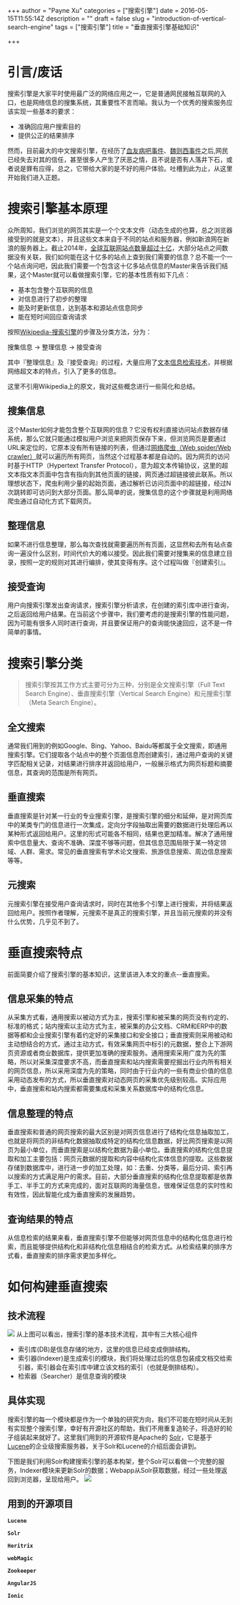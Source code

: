 +++
author = "Payne Xu"
categories = ["搜索引擎"]
date = 2016-05-15T11:55:14Z
description = ""
draft = false
slug = "introduction-of-vertical-search-engine"
tags = ["搜索引擎"]
title = "垂直搜索引擎基础知识"

+++



# 引言/废话
搜索引擎是大家平时使用最广泛的网络应用之一，它是普通网民接触互联网的入口，也是网络信息的搜集系统，其重要性不言而喻。我认为一个优秀的搜索服务应该实现一些基本的要求：

* 准确回应用户搜索目的
* 提供公正的结果排序

然而，目前最大的中文搜索引擎，在经历了[血友病吧事件](https://zh.wikipedia.org/wiki/百度贴吧#2016.E5.B9.B4.E8.A1.80.E5.8F.8B.E7.97.85.E5.90.A7.E4.BA.8B.E4.BB.B6)、[魏则西事件](https://zh.wikipedia.org/zh/魏则西事件)之后,网民已经失去对其的信任，甚至很多人产生了厌恶之情，且不说是否有人落井下石，或者说是罪有应得，总之，它带给大家的是不好的用户体验。吐槽到此为止，从这里开始我们进入正题。

<!--more-->


# 搜索引擎基本原理

众所周知，我们浏览的网页其实是一个个文本文件（动态生成的也算，总之浏览器接受到的就是文本），并且这些文本来自于不同的站点和服务器，例如新浪网在新浪的服务器上。截止2014年，[全球互联网站点数量超过十亿](http://www.chinanews.com/gj/2014/09-18/6604823.shtml)，大部分站点之间数据没有关联，我们如何能在这十亿多的站点上查到我们需要的信息？总不能一个一个站点询问吧，因此我们需要一个包含这十亿多站点信息的Master来告诉我们结果，这个Master就可以看做搜索引擎，它的基本性质有如下几点：

* 基本包含整个互联网的信息
* 对信息进行了初步的整理
* 能及时更新信息，达到基本和源站点信息同步
* 能在短时间回应查询请求

按照[Wikipedia-搜索引擎](https://zh.wikipedia.org/wiki/搜索引擎)的步骤及分类方法，分为：

搜集信息 -> 整理信息 -> 接受查询

其中『整理信息』及『接受查询』的过程，大量应用了[文本信息检索技术](https://zh.wikipedia.org/wiki/文本信息检索)，并根据网络超文本的特点，引入了更多的信息。

这里不引用Wikipedia上的原文，我对这些概念进行一些简化和总结。
## 搜集信息
这个Master如何才能包含整个互联网的信息？它没有权利直接访问站点数据存储系统，那么它就只能通过模拟用户浏览来把网页保存下来，但浏览网页是要通过URL来定位的，它原本没有所有链接的列表，但通过[网络爬虫（Web spider/Web crawler）](https://zh.wikipedia.org/wiki/網路蜘蛛)就可以遍历所有网页，当然这个过程基本都是自动的。因为网页的访问时基于HTTP（Hypertext Transfer Protocol），意为超文本传输协议，这里的超文本指文本页面中包含有指向到其他页面的链接，网页通过超链接彼此联系。所以理想状态下，爬虫利用少量的起始页面，通过解析已访问页面中的超链接，经过N次跳转即可访问到大部分页面。那么简单的说，搜集信息的这个步骤就是利用网络爬虫通过自动化方式下载网页。
## 整理信息
如果不进行信息整理，那么每次查找就需要遍历所有页面，这显然和去所有站点查询一遍没什么区别，时间代价大的难以接受。因此我们需要对搜集来的信息建立目录，按照一定的规则对其进行编排，使其变得有序。这个过程叫做『创建索引』。
## 接受查询
用户向搜索引擎发出查询请求，搜索引擎分析请求，在创建的索引库中进行查询，之后返回给用户结果。在当前这个步骤中，我们要考虑的是搜索引擎的性能问题，因为可能有很多人同时进行查询，并且要保证用户的查询能快速回应，这不是一件简单的事情。

# 搜索引擎分类
>搜索引擎按其工作方式主要可分为三种，分别是全文搜索引擎（Full Text Search Engine）、垂直搜索引擎（Vertical Search Engine）和元搜索引擎（Meta Search Engine）。

## 全文搜索
通常我们用到的例如Google、Bing、Yahoo、Baidu等都属于全文搜索，即通用搜索引擎。它们提取各个站点中的整个页面信息而创建索引，通过用户查询的关键字匹配相关记录，对结果进行排序并返回给用户，一般展示格式为网页标题和摘要信息，其查询的范围是所有网页。
## 垂直搜索
垂直搜索是针对某一行业的专业搜索引擎，是搜索引擎的细分和延伸，是对网页库中的某类专门的信息进行一次集成，定向分字段抽取出需要的数据进行处理后再以某种形式返回给用户。这里的形式可能各不相同，结果也更加精准。解决了通用搜索中信息量大、查询不准确、深度不够等问题，但其信息范围局限于某一特定领域、人群、需求。常见的垂直搜索有学术论文搜索、旅游信息搜索、周边信息搜索等等。
## 元搜索
元搜索引擎在接受用户查询请求时，同时在其他多个引擎上进行搜索，并将结果返回给用户。按照作者理解，元搜索不是真正的搜索引擎，并且当前元搜索的并没有什么优势，几乎见不到了。

# 垂直搜索特点
前面简要介绍了搜索引擎的基本知识，这里该进入本文的重点--垂直搜索。
## 信息采集的特点
从采集方式看，通用搜索以被动方式为主，搜索引擎和被采集的网页没有约定的、标准的格式；站内搜索以主动方式为主，被采集的办公文档、CRM和ERP中的数据等都和企业搜索引擎有着约定好的采集接口和安全接口；垂直搜索则采用被动和主动想结合的方式，通过主动方式，有效采集网页中标引的元数据，整合上下游网页资源或者商业数据库，提供更加准确的搜索服务。通用搜索采用广度为先的策略，所以对采集深度要求不高，而垂直搜索和站内搜索需要挖掘出行业内所有相关的网页信息，所以采用深度为先的策略，同时由于行业内的一些有商业价值的信息采用动态发布的方式，所以垂直搜索对动态网页的采集优先级别较高。实际应用中，垂直搜索和站内搜索都需要集成和采集关系数据库中的结构化信息。
## 信息整理的特点
垂直搜索和普通的网页搜索的最大区别是对网页信息进行了结构化信息抽取加工，也就是将网页的非结构化数据抽取成特定的结构化信息数据，好比网页搜索是以网页为最小单位，而垂直搜索是以结构化数据为最小单位。垂直搜索的结构化信息提取和加工主要包括：网页元数据的提取和内容中结构化实体信息的提取。这些数据存储到数据库中，进行进一步的加工处理，如：去重、分类等，最后分词、索引再以搜索的方式满足用户的需求。目前，大部分垂直搜索的结构化信息提取都是依靠手工、半手工的方式来完成的，面对互联网的海量信息，很难保证信息的实时性和有效性，因此智能化成为垂直搜索的发展趋势。
## 查询结果的特点
从信息检索的结果来看，垂直搜索引擎不但能够对网页信息中的结构化信息进行检索，而且能够提供结构化和非结构化信息相结合的检索方式。从检索结果的排序方式看，垂直搜索的排序需求更加多样化。

# 如何构建垂直搜索
## 技术流程
![](https://o364p1r5a.qnssl.com/blog/14634008481848.jpg)
从上图可以看出，搜索引擎的基本技术流程，其中有三大核心组件

* 索引库(DB)是信息存储的地方，这里的信息已经变成倒排结构。* 索引器(Indexer)是生成索引的模块，我们将处理过后的信息包装成文档交给索引器，索引器会在索引库中建立该文档的索引（也就是倒排结构）。* 检索器（Searcher）是信息查询的模块

## 具体实现

搜索引擎的每一个模块都是作为一个单独的研究方向，我们不可能在短时间从无到有实现整个搜索引擎，幸好有开源社区的帮助，我们不用重复造轮子，将造好的轮子组装起来就好了。这里我们用到的开源软件是Apache的 [Solr](https://lucene.apache.org/solr)，它是基于[Lucene](https://lucene.apache.org/)的企业级搜索服务器，关于Solr和Lucene的介绍后面会讲到。

下图是我们利用Solr构建搜索引擎的基本构架，整个Solr可以看做一个完整的服务，Indexer模块来更新Solr的数据；Webapp从Solr获取数据，经过一些处理返回到浏览器，呈现给用户。
![](https://o364p1r5a.qnssl.com/blog/14634555420272.jpg)

## 用到的开源项目

**`Lucene`**

**`Solr`**

**`Heritrix`**

**`webMagic`**

**`Zookeeper`**

**`AngularJS`**

**`Ionic`**

